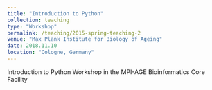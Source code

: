 ```yaml
---
title: "Introduction to Python"
collection: teaching
type: "Workshop"
permalink: /teaching/2015-spring-teaching-2
venue: "Max Plank Institute for Biology of Ageing"
date: 2018.11.10
location: "Cologne, Germany"
---
```


Introduction to Python Workshop in the MPI-AGE Bioinformatics Core Facility 
